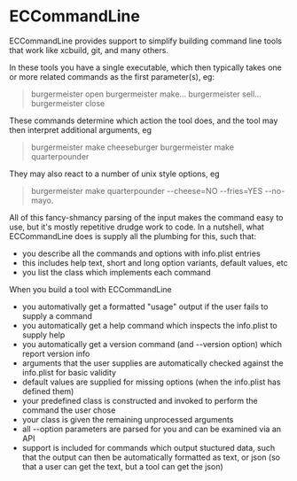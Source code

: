 ECCommandLine
=============

ECCommandLine provides support to simplify building command line tools that work like xcbuild, git, and many others.

In these tools you have a single executable, which then typically takes one or more related commands as the first parameter(s), eg:

> burgermeister open
> burgermeister make...
> burgermeister sell...
> burgermeister close

These commands determine which action the tool does, and the tool may then interpret additional arguments, eg

> burgermeister make cheeseburger
> burgermeister make quarterpounder

They may also react to a number of unix style options, eg

> burgermeister make quarterpounder --cheese=NO --fries=YES --no-mayo.

All of this fancy-shmancy parsing of the input makes the command easy to use, but it's mostly repetitive drudge work to code. In a nutshell, what ECCommandLine does is supply all the plumbing for this, such that:

- you describe all the commands and options with info.plist entries
- this includes help text, short and long option variants, default values, etc
- you list the class which implements each command

When you build a tool with ECCommandLine

- you automativally get a formatted "usage" output if the user fails to supply a command
- you automatically get a help command which inspects the info.plist to supply help
- you automatically get a version command (and --version option) which report version info
- arguments that the user supplies are automatically checked against the info.plist for basic validity
- default values are supplied for missing options (when the info.plist has defined them)
- your predefined class is constructed and invoked to perform the command the user chose
- your class is given the remaining unprocessed arguments
- all --option parameters are parsed for you and can be examined via an API
- support is included for commands which output stuctured data, such that the output can then be automatically formatted as text, or json (so that a user can get the text, but a tool can get the json)

